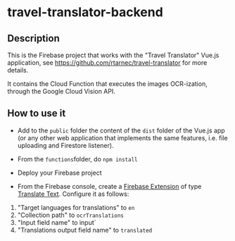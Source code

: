 # travel-translator-backend

## Description

This is the Firebase project that works with the "Travel Translator" Vue.js application, see https://github.com/rtarnec/travel-translator for more details.

It contains the Cloud Function that executes the images OCR-ization, through the Google Cloud Vision API.

## How to use it

- Add to the `public` folder the content of the `dist` folder of the Vue.js app (or any other web application that implements the same features, i.e. file uploading and Firestore listener).

- From the `functions`folder, do `npm install`

- Deploy your Firebase project

- From the Firebase console, create a [Firebase Extension](https://firebase.google.com/docs/extensions/overview-use-extensions) of type [Translate Text](https://firebase.google.com/products/extensions/firestore-translate-text). Configure it as follows:

1. "Target languages for translations" to `en`
2. "Collection path" to `ocrTranslations`
3. "Input field name" to ìnput`
4. "Translations output field name" to `translated`
